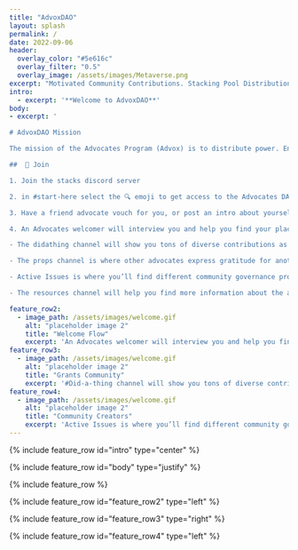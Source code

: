 ```yaml
---
title: "AdvoxDAO"
layout: splash
permalink: /
date: 2022-09-06
header:
  overlay_color: "#5e616c"
  overlay_filter: "0.5"
  overlay_image: /assets/images/Metaverse.png
excerpt: "Motivated Community Contributions. Stacking Pool Distribution. Longterm Community Power & Innovation."
intro: 
  - excerpt: '**Welcome to AdvoxDAO**' 
body:
- excerpt: '

# AdvoxDAO Mission

The mission of the Advocates Program (Advox) is to distribute power. Ensuring voice for generators of value. Advox offers a welcoming space for anyone to get involved in the Stacks community. Supported by Stacks’ unique stacking mechanism, members of Advox share in the value that we collectively create.

##  🤝 Join

1. Join the stacks discord server 

2. in #start-here select the 🔍 emoji to get access to the Advocates DAO category

3. Have a friend advocate vouch for you, or post an intro about yourself directly in the #join-requests channel

4. An Advocates welcomer will interview you and help you find your place in the program

- The didathing channel will show you tons of diverse contributions as examples of the things you can contribute to the ecosystem

- The props channel is where other advocates express gratitude for another community member for something they did, garnering an environment of mutual appreciation.

- Active Issues is where you’ll find different community governance proposals to learn why the advocates program is the way it is now. 

- The resources channel will help you find more information about the advocates program'

feature_row2:
  - image_path: /assets/images/welcome.gif
    alt: "placeholder image 2"
    title: "Welcome Flow"
    excerpt: 'An Advocates welcomer will interview you and help you find your place in the program.'
feature_row3:
  - image_path: /assets/images/welcome.gif
    alt: "placeholder image 2"
    title: "Grants Community"
    excerpt: '#Did-a-thing channel will show you tons of diverse contributions as examples of the things you can contribute to the ecosystem'
feature_row4:
  - image_path: /assets/images/welcome.gif
    alt: "placeholder image 2"
    title: "Community Creators"
    excerpt: 'Active Issues is where you’ll find different community governance proposals.'
---
```

{% include feature_row id="intro" type="center" %}

{% include feature_row id="body" type="justify" %}

{% include feature_row %}

{% include feature_row id="feature_row2" type="left" %}

{% include feature_row id="feature_row3" type="right" %}

{% include feature_row id="feature_row4" type="left" %}
